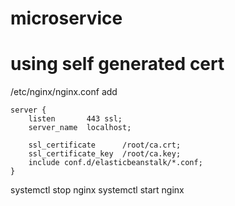 # microservice
# using self generated cert
/etc/nginx/nginx.conf
add

    server {
        listen       443 ssl;
        server_name  localhost;

        ssl_certificate      /root/ca.crt;
        ssl_certificate_key  /root/ca.key;
        include conf.d/elasticbeanstalk/*.conf;
    }


systemctl stop nginx
systemctl start nginx
